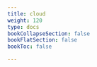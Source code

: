 ```yaml
---
title: cloud
weight: 120
type: docs
bookCollapseSection: false
bookFlatSection: false
bookToc: false

---
```

